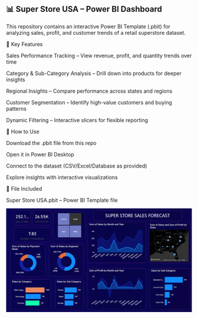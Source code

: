 <h2 align="left"> 📊 Super Store USA – Power BI Dashboard</h2>


This repository contains an interactive Power BI Template (.pbit) for analyzing sales, profit, and customer trends of a retail superstore dataset.

🔑 Key Features

Sales Performance Tracking – View revenue, profit, and quantity trends over time

Category & Sub-Category Analysis – Drill down into products for deeper insights

Regional Insights – Compare performance across states and regions

Customer Segmentation – Identify high-value customers and buying patterns

Dynamic Filtering – Interactive slicers for flexible reporting

🚀 How to Use

Download the .pbit file from this repo

Open it in Power BI Desktop

Connect to the dataset (CSV/Excel/Database as provided)

Explore insights with interactive visualizations

📂 File Included

Super Store USA.pbit – Power BI Template file

![Dashboard Preview](https://github.com/kushagra-rahi/super-sales-dashboard/blob/main/Screenshot%202025-09-08%20015942.png)
